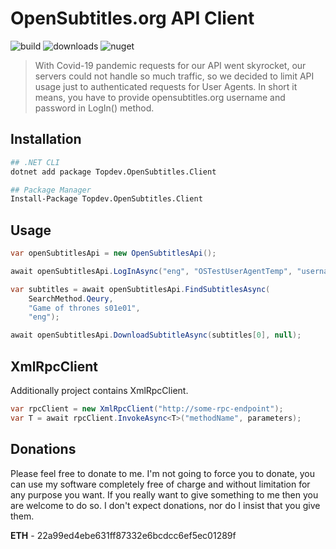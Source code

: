 # OpenSubtitles.org API Client

![build](https://github.com/tomaspavlic/opensubtitles-api/workflows/build/badge.svg)
![downloads](https://img.shields.io/nuget/dt/Topdev.OpenSubtitles.Client)
![nuget](https://img.shields.io/nuget/v/Topdev.OpenSubtitles.Client)

> With Covid-19 pandemic requests for our API went skyrocket, our servers could not handle so much traffic, so we decided to limit API usage just to authenticated requests for User Agents. In short it means, you have to provide opensubtitles.org username and password in LogIn() method.

## Installation
```bash
## .NET CLI
dotnet add package Topdev.OpenSubtitles.Client

## Package Manager
Install-Package Topdev.OpenSubtitles.Client
```

## Usage
```csharp
var openSubtitlesApi = new OpenSubtitlesApi();

await openSubtitlesApi.LogInAsync("eng", "OSTestUserAgentTemp", "username", "password");

var subtitles = await openSubtitlesApi.FindSubtitlesAsync(
    SearchMethod.Qeury,
    "Game of thrones s01e01",
    "eng");

await openSubtitlesApi.DownloadSubtitleAsync(subtitles[0], null);
```

## XmlRpcClient

Additionally project contains XmlRpcClient.

```csharp
var rpcClient = new XmlRpcClient("http://some-rpc-endpoint");
var T = await rpcClient.InvokeAsync<T>("methodName", parameters);
```

## Donations
Please feel free to donate to me. I'm not going to force you to donate, you can use my software completely free of charge and without limitation for any purpose you want. If you really want to give something to me then you are welcome to do so. I don't expect donations, nor do I insist that you give them.

**ETH** - 22a99ed4ebe631ff87332e6bcdcc6ef5ec01289f
